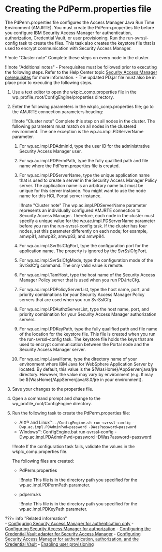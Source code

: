 # Creating the PdPerm.properties file

The PdPerm.properties file configures the Access Manager Java Run Time Environment \(AMJRTE\). You must create the PdPerm.properties file before you configure IBM Security Access Manager for authentication, authorization, Credential Vault, or user provisioning. Run the run-svrssl-config task to create the files. This task also creates the keystore file that is used to encrypt communication with Security Access Manager.

!!!note "Cluster note"
    Complete these steps on every node in the cluster.

!!!note "Additional notes"
    -   Prerequisites must be followed prior to executing the following steps. Refer to the Help Center topic [Security Access Manager prerequisites](../../../../../manage/security/external_sec_mgmt/security_access_manager/cfg_sec_access_mgr/tam_prereq.md) for more information.
    -   The updated PD.jar file must also be in place prior to executing the following steps.

1.  Use a text editor to open the wkplc_comp.properties file in the wp_profile_root/ConfigEngine/properties directory.

2.  Enter the following parameters in the wkplc_comp.properties file; go to the AMJRTE connection parameters heading:

    !!!note "Cluster note"
        Complete this step on all nodes in the cluster. The following parameters must match on all nodes in the clustered environment. The one exception is the wp.ac.impl.PDServerName parameter.

    1.  For wp.ac.impl.PDAdminId, type the user ID for the administrative Security Access Manager user.

    2.  For wp.ac.impl.PDPermPath, type the fully qualified path and file name where the PdPerm.properties file is created.

    3.  For wp.ac.impl.PDServerName, type the unique application name that is used to create a server in the Security Access Manager Policy server. The application name is an arbitrary name but must be unique for this server instance. You might want to use the node name for this HCL Portal server instance.

        !!!note "Cluster note"
            The wp.ac.impl.PDServerName parameter represents an individually configured AMJRTE connection to Security Access Manager. Therefore, each node in the cluster must specify a unique value for the wp.ac.impl.PDServerName parameter before you run the run-svrssl-config task. If the cluster has four nodes, set this parameter differently on each node; for example, amwp81, amwp82, amwp83, and amwp84.

    4.  For wp.ac.impl.SvrSslCfgPort, type the configuration port for the application name. The property is ignored by the SvrSslCfgPort.

    5.  For wp.ac.impl.SvrSslCfgMode, type the configuration mode of the SvrSslCfg command. The only valid value is remote.

    6.  For wp.ac.impl.TamHost, type the host name of the Security Access Manager Policy server that is used when you run PDJrteCfg.

    7.  For wp.ac.impl.PDPolicyServerList, type the host name, port, and priority combinations for your Security Access Manager Policy servers that are used when you run SvrSslCfg.

    8.  For wp.ac.impl.PDAuthzServerList, type the host name, port, and priority combination for your Security Access Manager authorization servers.

    9.  For wp.ac.impl.PDKeyPath, type the fully qualified path and file name of the location for the keystore file. This file is created when you run the run-svrssl-config task. The keystore file holds the keys that are used to encrypt communication between the Portal node and the Security Access Manager server.

    10. For wp.ac.impl.JavaHome, type the directory name of your environment where IBM Java for WebSphere Application Server by located. By default, this value is the ${WasHome}/AppServer/java/jre directory. However, the value may vary by environment (e.g. It may be ${WasHome}/AppServer/java/8.0/jre in your environment).

3.  Save your changes to the properties file.

4.  Open a command prompt and change to the wp_profile_root/ConfigEngine directory.

5.  Run the following task to create the PdPerm.properties file:

    -   AIX® and Linux™: `./ConfigEngine.sh run-svrssl-config -Dwp.ac.impl.PDAdminPwd=password -DWasPassword=password`
    -   Windows™: ConfigEngine.bat run-svrssl-config -Dwp.ac.impl.PDAdminPwd=password -DWasPassword=password
    
    !!!note
        If the configuration task fails, validate the values in the wkplc_comp.properties file.

    The following files are created:

    -   PdPerm.properties

        !!!note
            This file is in the directory path you specified for the wp.ac.impl.PDPermPath parameter.

    -   pdperm.ks

        !!!note
            This file is in the directory path you specified for the wp.ac.impl.PDKeyPath parameter.



???+ info "Related information"  
    -   [Configuring Security Access Manager for authentication only](../../../../../manage/security/external_sec_mgmt/security_access_manager/cfg_sec_access_mgr/cfg_tam_auth.md)
    -   [Configuring Security Access Manager for authorization](../../../../../manage/security/external_sec_mgmt/security_access_manager/cfg_sec_access_mgr/tam_setup_esm.md)
    -   [Configuring the Credential Vault adapter for Security Access Manager](../../../../../manage/security/external_sec_mgmt/security_access_manager/cfg_sec_access_mgr/tam_vault.md)
    -   [Configuring Security Access Manager for authentication, authorization, and the Credential Vault](../../../../../manage/security/external_sec_mgmt/security_access_manager/cfg_sec_access_mgr/tam_prov_usrs.md)
    -   [Enabling user provisioning](../../../../../manage/security/external_sec_mgmt/security_access_manager/usr_prov.md)

